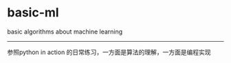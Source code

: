 # basic-ml
basic algorithms about machine learning

---
参照python in action 的日常练习，一方面是算法的理解，一方面是编程实现
